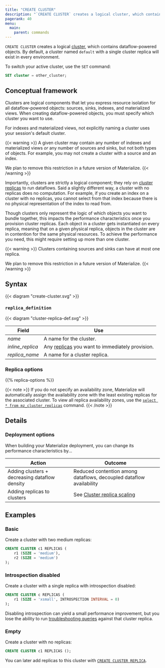 ```yaml
---
title: "CREATE CLUSTER"
description: "`CREATE CLUSTER` creates a logical cluster, which contains indexes."
pagerank: 40
menu:
  main:
    parent: commands
---
```


`CREATE CLUSTER` creates a logical [cluster](/overview/key-concepts#clusters),
which contains dataflow-powered objects. By default, a cluster named `default`
with a single cluster replica will exist in every environment.

To switch your active cluster, use the `SET` command:

```sql
SET cluster = other_cluster;
```

## Conceptual framework

Clusters are logical components that let you express resource isolation for all
dataflow-powered objects: sources, sinks, indexes, and materialized views. When
creating dataflow-powered objects, you must specify which cluster you want to
use.

For indexes and materialized views, not explicitly naming a cluster uses your
session's default cluster.

{{< warning >}}
A given cluster may contain any number of indexes and materialized views *or*
any number of sources and sinks, but not both types of objects. For example,
you may not create a cluster with a source and an index.

We plan to remove this restriction in a future version of Materialize.
{{< /warning >}}

Importantly, clusters are strictly a logical component; they rely on [cluster
replicas](/overview/key-concepts#cluster-replicas) to run dataflows. Said a
slightly different way, a cluster with no replicas does no computation. For
example, if you create an index on a cluster with no replicas, you cannot select
from that index because there is no physical representation of the index to read
from.

Though clusters only represent the logic of which objects you want to bundle
together, this impacts the performance characteristics once you provision
cluster replicas. Each object in a cluster gets instantiated on every replica,
meaning that on a given physical replica, objects in the cluster are in
contention for the same physical resources. To achieve the performance you need,
this might require setting up more than one cluster.

{{< warning >}}
Clusters containing sources and sinks can have at most one replica.

We plan to remove this restriction in a future version of Materialize.
{{< /warning >}}

## Syntax

{{< diagram "create-cluster.svg" >}}

### `replica_definition`

{{< diagram "cluster-replica-def.svg" >}}

Field | Use
------|-----
_name_ | A name for the cluster.
_inline_replica_ | Any [replicas](#replica_definition) you want to immediately provision.
_replica_name_ | A name for a cluster replica.

### Replica options

{{% replica-options %}}

{{< note >}}
If you do not specify an availability zone, Materialize will automatically assign the availability zone with the least existing replicas for the associated cluster. To view all replica availability zones, use the [`select * from mz_cluster_replicas`](/docs/sql/system-catalog/mz_catalog/#mz_cluster_replicas) command.
{{< /note >}}

## Details

### Deployment options

When building your Materialize deployment, you can change its performance characteristics by...

Action | Outcome
-------|---------
Adding clusters + decreasing dataflow density | Reduced contention among dataflows, decoupled dataflow availability
Adding replicas to clusters | See [Cluster replica scaling](/sql/create-cluster#deployment-options)

## Examples

### Basic

Create a cluster with two medium replicas:

```sql
CREATE CLUSTER c1 REPLICAS (
    r1 (SIZE = 'medium'),
    r2 (SIZE = 'medium')
);
```

### Introspection disabled

Create a cluster with a single replica with introspection disabled:

```sql
CREATE CLUSTER c REPLICAS (
    r1 (SIZE = 'xsmall', INTROSPECTION INTERVAL = 0)
);
```

Disabling introspection can yield a small performance improvement, but you lose
the ability to run [troubleshooting queries](/ops/troubleshooting/) against
that cluster replica.

### Empty

Create a cluster with no replicas:

```sql
CREATE CLUSTER c1 REPLICAS ();
```

You can later add replicas to this cluster with [`CREATE CLUSTER
REPLICA`](../create-cluster-replica).

[AWS availability zone ID]: https://docs.aws.amazon.com/ram/latest/userguide/working-with-az-ids.html
